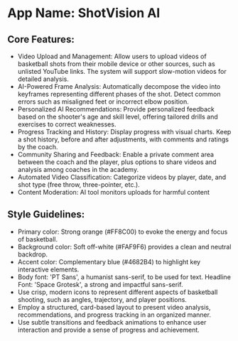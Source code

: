# **App Name**: ShotVision AI

## Core Features:

- Video Upload and Management: Allow users to upload videos of basketball shots from their mobile device or other sources, such as unlisted YouTube links. The system will support slow-motion videos for detailed analysis.
- AI-Powered Frame Analysis: Automatically decompose the video into keyframes representing different phases of the shot. Detect common errors such as misaligned feet or incorrect elbow position.
- Personalized AI Recommendations: Provide personalized feedback based on the shooter's age and skill level, offering tailored drills and exercises to correct weaknesses.
- Progress Tracking and History: Display progress with visual charts. Keep a shot history, before and after adjustments, with comments and ratings by the coach.
- Community Sharing and Feedback: Enable a private comment area between the coach and the player, plus options to share videos and analysis among coaches in the academy.
- Automated Video Classification: Categorize videos by player, date, and shot type (free throw, three-pointer, etc.).
- Content Moderation: AI tool monitors uploads for harmful content

## Style Guidelines:

- Primary color: Strong orange (#FF8C00) to evoke the energy and focus of basketball.
- Background color: Soft off-white (#FAF9F6) provides a clean and neutral backdrop.
- Accent color: Complementary blue (#4682B4) to highlight key interactive elements.
- Body font: 'PT Sans', a humanist sans-serif, to be used for text. Headline Font: 'Space Grotesk', a strong and impactful sans-serif.
- Use crisp, modern icons to represent different aspects of basketball shooting, such as angles, trajectory, and player positions.
- Employ a structured, card-based layout to present video analysis, recommendations, and progress tracking in an organized manner.
- Use subtle transitions and feedback animations to enhance user interaction and provide a sense of progress and achievement.